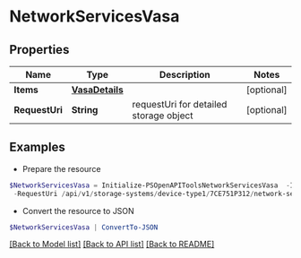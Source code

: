 # NetworkServicesVasa
## Properties

Name | Type | Description | Notes
------------ | ------------- | ------------- | -------------
**Items** | [**VasaDetails**](VasaDetails.md) |  | [optional] 
**RequestUri** | **String** | requestUri for detailed storage object        | [optional] 

## Examples

- Prepare the resource
```powershell
$NetworkServicesVasa = Initialize-PSOpenAPIToolsNetworkServicesVasa  -Items null `
 -RequestUri /api/v1/storage-systems/device-type1/7CE751P312/network-services/vasa
```

- Convert the resource to JSON
```powershell
$NetworkServicesVasa | ConvertTo-JSON
```

[[Back to Model list]](../README.md#documentation-for-models) [[Back to API list]](../README.md#documentation-for-api-endpoints) [[Back to README]](../README.md)


